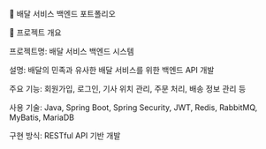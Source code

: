 🚀 배달 서비스 백엔드 포트폴리오

📌 프로젝트 개요

프로젝트명: 배달 서비스 백엔드 시스템

설명: 배달의 민족과 유사한 배달 서비스를 위한 백엔드 API 개발

주요 기능: 회원가입, 로그인, 기사 위치 관리, 주문 처리, 배송 정보 관리 등

사용 기술: Java, Spring Boot, Spring Security, JWT, Redis, RabbitMQ, MyBatis, MariaDB

구현 방식: RESTful API 기반 개발
